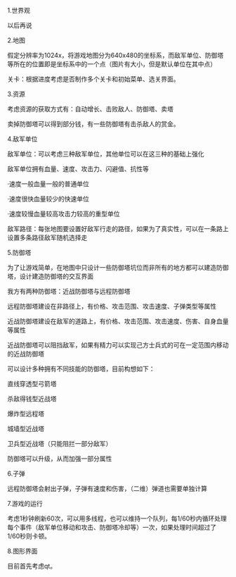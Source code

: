 1.世界观

以后再说

2.地图

假定分辨率为1024x，将游戏地图分为640x480的坐标系，而敌军单位、防御塔等所在的位置即是坐标系中的一个点（图片有大小，但是默认单位在其中点）

关卡：根据进度考虑是否制作多个关卡和初始菜单、选关界面。

3.资源

考虑资源的获取方式有：自动增长、击败敌人、防御塔、卖塔

卖掉防御塔可以得到部分钱，有一些防御塔有击杀敌人的赏金。

4.敌军单位

敌军单位：可以考虑三种敌军单位，其他单位可以在这三种的基础上强化

敌军单位拥有血量、速度、攻击力、闪避值、抗性等

·速度一般血量一般的普通单位

·速度很快血量较少的快速单位

·速度较慢血量较高攻击力较高的重型单位

敌军路径：每张地图要设置好敌军行走的路径，如果为了真实性，可以在一条路上设置多条路径敌军随机选择走

5.防御塔

为了让游戏简单，在地图中只设计一些防御塔坑位而非所有的地方都可以建造防御塔，设计建造防御塔的交互界面

我方有两种防御塔：近战防御塔与远程防御塔

远程防御塔建设在非路径上，有价格、攻击范围、攻击速度、子弹类型等属性

近战防御塔建设在敌军的道路上，有价格、攻击范围、攻击速度、伤害、自身血量等属性

近战防御塔可以阻挡敌军，如果有精力可以实现己方士兵式的可在一定范围内移动的近战防御塔

可以设计多种拥有不同技能的防御塔，目前构想如下：

直线穿透型弓箭塔

杀敌得钱型近战塔

爆炸型远程塔

城墙型近战塔

卫兵型近战塔（只能阻拦一部分敌军）

防御塔可以升级，从而加强一部分属性

6.子弹

远程防御塔会射出子弹，子弹有速度和伤害，（二维）弹道也需要单独计算

7.游戏的运行

考虑1秒钟刷新60次，可以用多线程，也可以维持一个队列，每1/60秒内循环处理每个事件（敌军单位移动和攻击、防御塔冷却等）一次，如果处理时间超过了1/60秒则卡顿。

8.图形界面

目前首先考虑qt。

